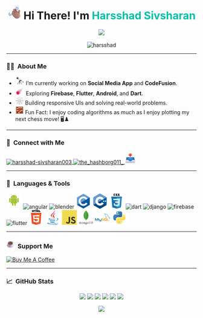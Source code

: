<h1 align="center">
  <img src="assets/icons/Waving Hand Medium Skin Tone.png" width="36px" />
  Hi There! I'm <span style="color:#00BFA6;">Harsshad Sivsharan</span>
</h1>

<p align="center">
  <img src="https://readme-typing-svg.herokuapp.com/?lines=Flutter%20Developer%20🚀;Full-Stack%20Engineer%20💻;Tech%20Visionary%20🔥;Coding%20Creatively%20Everyday%20🎨&center=true&width=500&height=45&color=00BFA6&vCenter=true&size=22">
</p>

<p align="center">
  <img src="https://komarev.com/ghpvc/?username=harsshad&label=Profile%20views&color=0e75b6&style=flat" alt="harsshad" />
</p>

---

### 👨‍💻 &nbsp;About Me

<ul>
  <li><img src="assets/icons/Telescope.webp" width="24px"> I’m currently working on <strong>Social Media App</strong> and <strong>CodeFusion</strong>.</li>
  <li><img src="assets/icons/Comet.png" width="24px"> Exploring <strong>Firebase</strong>, <strong>Flutter</strong>, <strong>Android</strong>, and <strong>Dart</strong>.</li>
  <li><img src="assets/icons/Spider Web.webp" width="22px"> Building responsive UIs and solving real-world problems.</li>
  <li><img src="assets/icons/Abacus.webp" width="22px"> Fun Fact: I enjoy coding algorithms as much as I enjoy plotting my next chess move! 🖥️♟️</li>
</ul>

---

### 🔗 &nbsp;Connect with Me

<p align="left">
  <a href="https://linkedin.com/in/harsshad-sivsharan003" target="blank">
    <img align="center" src="https://raw.githubusercontent.com/rahuldkjain/github-profile-readme-generator/master/src/images/icons/Social/linked-in-alt.svg" alt="harsshad-sivsharan003" height="30" width="40" />
  </a>
  <a href="https://instagram.com/the_hashborg011_" target="blank">
    <img align="center" src="https://raw.githubusercontent.com/rahuldkjain/github-profile-readme-generator/master/src/images/icons/Social/instagram.svg" alt="the_hashborg011_" height="30" width="40" />
  </a>
  <a href="mailto:hexadron003@gmail.com">
    <img src="assets/icons/Inbox Tray.webp" width="29px">
  </a>
</p>

---

### 🧠 &nbsp;Languages & Tools

<p align="left">
  <img src="https://raw.githubusercontent.com/devicons/devicon/master/icons/android/android-original-wordmark.svg" alt="android" width="40" height="40"/>
  <img src="https://angular.io/assets/images/logos/angular/angular.svg" alt="angular" width="40" height="40"/>
  <img src="https://download.blender.org/branding/community/blender_community_badge_white.svg" alt="blender" width="40" height="40"/>
  <img src="https://raw.githubusercontent.com/devicons/devicon/master/icons/c/c-original.svg" alt="c" width="40" height="40"/>
  <img src="https://raw.githubusercontent.com/devicons/devicon/master/icons/cplusplus/cplusplus-original.svg" alt="cplusplus" width="40" height="40"/>
  <img src="https://raw.githubusercontent.com/devicons/devicon/master/icons/css3/css3-original-wordmark.svg" alt="css3" width="40" height="40"/>
  <img src="https://www.vectorlogo.zone/logos/dartlang/dartlang-icon.svg" alt="dart" width="40" height="40"/>
  <img src="https://cdn.worldvectorlogo.com/logos/django.svg" alt="django" width="40" height="40"/>
  <img src="https://www.vectorlogo.zone/logos/firebase/firebase-icon.svg" alt="firebase" width="40" height="40"/>
  <img src="https://www.vectorlogo.zone/logos/flutterio/flutterio-icon.svg" alt="flutter" width="40" height="40"/>
  <img src="https://raw.githubusercontent.com/devicons/devicon/master/icons/html5/html5-original-wordmark.svg" alt="html5" width="40" height="40"/>
  <img src="https://raw.githubusercontent.com/devicons/devicon/master/icons/java/java-original.svg" alt="java" width="40" height="40"/>
  <img src="https://raw.githubusercontent.com/devicons/devicon/master/icons/javascript/javascript-original.svg" alt="javascript" width="40" height="40"/>
  <img src="https://raw.githubusercontent.com/devicons/devicon/master/icons/mongodb/mongodb-original-wordmark.svg" alt="mongodb" width="40" height="40"/>
  <img src="https://raw.githubusercontent.com/devicons/devicon/master/icons/mysql/mysql-original-wordmark.svg" alt="mysql" width="40" height="40"/>
  <img src="https://raw.githubusercontent.com/devicons/devicon/master/icons/python/python-original.svg" alt="python" width="40" height="40"/>
</p>

---

### <img src="assets/icons/Hot Beverage.png" width="22px"> &nbsp;Support Me

<p>
  <a href="https://www.buymeacoffee.com/harsshad">
    <img src="https://cdn.buymeacoffee.com/buttons/v2/default-yellow.png" height="50" width="210" alt="Buy Me A Coffee" />
  </a>
</p>

---

### 📈 &nbsp;GitHub Stats

<div align="center">
  <img src="http://github-profile-summary-cards.vercel.app/api/cards/profile-details?username=harsshad&theme=tokyonight" />
  <img src="http://github-profile-summary-cards.vercel.app/api/cards/stats?username=harsshad&theme=tokyonight" />
  <img src="http://github-profile-summary-cards.vercel.app/api/cards/productive-time?username=harsshad&theme=tokyonight&utcOffset=+5.5" />
  <img src="https://github-readme-stats.vercel.app/api/top-langs?username=harsshad&show_icons=true&locale=en&layout=compact&theme=tokyonight" />
  <img src="https://github-readme-stats.vercel.app/api?username=harsshad&show_icons=true&locale=en&theme=tokyonight" />
  <img src="https://github-readme-streak-stats.herokuapp.com/?user=harsshad&theme=tokyonight" />
</div>


<p align="center">
  <img src="https://capsule-render.vercel.app/api?type=waving&color=gradient&height=100&section=footer"/>
</p>
